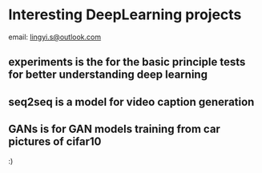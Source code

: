 # Interesting DeepLearning projects

email: lingyi.s@outlook.com

## experiments is the for the basic principle tests for better understanding deep learning

## seq2seq is a model for video caption generation

## GANs is for GAN models training from car pictures of cifar10

:)
